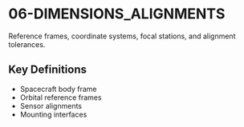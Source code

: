 # 06-DIMENSIONS_ALIGNMENTS

Reference frames, coordinate systems, focal stations, and alignment tolerances.

## Key Definitions
- Spacecraft body frame
- Orbital reference frames
- Sensor alignments
- Mounting interfaces
